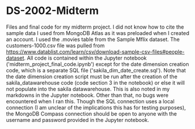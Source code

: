 # DS-2002-Midterm
Files and final code for my midterm project. I did not know how to cite the sample data I used from MongoDB Atlas as it was preloaded when I created an account. I used the .movies table from the Sample Mflix dataset. The customers-1000.csv file was pulled from https://www.datablist.com/learn/csv/download-sample-csv-files#people-dataset. All code is contained within the Jupyter notebook ('midterm_project_final_code.ipynb') except for the date dimension creation code, which is a separate SQL file ('sakila_dim_date_create.sql'). Note that the date dimension creation script must be run after the creation of the sakila_datawarehouse code (code section 3 in the notebook) or else it will not populate into the sakila datawarehouse. This is also noted in my markdowns in the Jupyter notebook. Other than that, no bugs were encountered when I ran this. Though the SQL connection uses a local connection (I am unclear of the implications this has for testing purposes), the MongoDB Compass connection should be open to anyone with the username and password provided in the Jupyter notebook.
